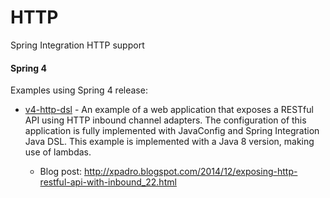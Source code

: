 # HTTP
Spring Integration HTTP support
#### Spring 4
Examples using Spring 4 release:

* [v4-http-dsl] - An example of a web application that exposes a RESTful API using HTTP inbound channel adapters. The configuration of this application is fully implemented with JavaConfig and Spring Integration Java DSL. This example is implemented with a Java 8 version, making use of lambdas.
  * Blog post: http://xpadro.blogspot.com/2014/12/exposing-http-restful-api-with-inbound_22.html



   [v4-http-dsl]: https://github.com/xpadro/spring-integration/tree/master/http/v4-http-dsl

